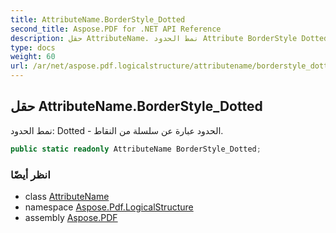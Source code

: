 ```yaml
---
title: AttributeName.BorderStyle_Dotted
second_title: Aspose.PDF for .NET API Reference
description: حقل AttributeName. نمط الحدود Attribute BorderStyle Dotted  الحدود عبارة عن سلسلة من النقاط
type: docs
weight: 60
url: /ar/net/aspose.pdf.logicalstructure/attributename/borderstyle_dotted/
---
```

## حقل AttributeName.BorderStyle_Dotted

نمط الحدود: Dotted - الحدود عبارة عن سلسلة من النقاط.

```csharp
public static readonly AttributeName BorderStyle_Dotted;
```

### انظر أيضًا

* class [AttributeName](../)
* namespace [Aspose.Pdf.LogicalStructure](../../../aspose.pdf.logicalstructure/)
* assembly [Aspose.PDF](../../../)